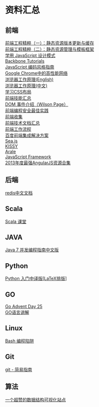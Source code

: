 资料汇总
========



## 前端  
[前端工程精粹（一）：静态资源版本更新与缓存](http://www.infoq.com/cn/articles/front-end-engineering-and-performance-optimization-part1)  
[前端工程精粹（二）：静态资源管理与模板框架](http://www.infoq.com/cn/articles/front-end-engineering-and-performance-optimization-part2)  
[学用 JavaScript 设计模式](http://www.oschina.net/translate/learning-javascript-design-patterns)  
[Backbone Tutorials](http://backbonetutorials.com/)  
[JavaScript 编码风格指南](https://github.com/airbnb/javascript)  
[Google Chrome中的高性能网络](http://tech.uc.cn/?p=2092)  
[浏览器工作原理(English)](http://taligarsiel.com/Projects/howbrowserswork1.htm)  
[浏览器工作原理(中文)](http://www.html5rocks.com/zh/tutorials/internals/howbrowserswork/)  
[学习CSS布局](http://zh.learnlayout.com/)  
[前端技能汇总](https://github.com/JacksonTian/fks)  
[DOM 事件介绍（Wilson Page）](http://coding.smashingmagazine.com/2013/11/12/an-introduction-to-dom-events/)  
[前端编程安全最佳实践 ](http://net.tutsplus.com/tutorials/client-side-security-best-practices/)  
[前端收集](https://github.com/foru17/front-end-collect)  
[前端技术文档汇总](http://devdocs.io/)  
[前端工作流程](http://willkan.github.io/blog/html/Workflow/)  
[百度前端集成解决方案](http://fis.baidu.com/)   
[Sea.js](http://seajs.org/docs/)  
[KISSY](https://github.com/kissyteam/kissy)  
[Arale](https://github.com/aralejs/aralejs.org)   
[JavaScript Framework](https://github.com/vhf/free-programming-books/blob/master/javascript-frameworks-resources.md)  
[2013年度最强AngularJS资源合集](http://www.tuicool.com/articles/ENjAVb)  


## 后端
[redis中文文档](http://www.redisdoc.com/en/latest/index.html)  

## Scala
[Scala 课堂](http://twitter.github.io/scala_school/zh_cn/index.html)  

## JAVA  
[Java 7 并发编程指南中文版](http://ifeve.com/java-7-concurrency-cookbook/)  

## Python
[Python 入门中译版[LaTeX排版]](http://www.latexstudio.net/python-tutorial-zh-cn-latex-typesetting/)  

## GO
[Go Advent Day 25](http://blog.gopheracademy.com/index)  
[GO语言讲解](http://www.widuu.com/archives/category/golang)  

## Linux  
[Bash 编程陷阱](http://bash.cumulonim.biz/BashPitfalls.html)  

## Git  
[git - 简易指南](http://rogerdudler.github.io/git-guide/index.zh.html)  

## 算法  
[一个超赞的数据结构可视化站点](http://www.cs.usfca.edu/~galles/visualization/Algorithms.html)  
